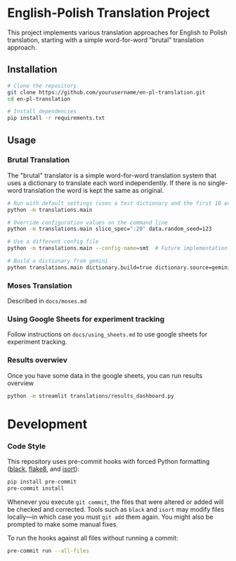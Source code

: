 # English-Polish Translation Project

This project implements various translation approaches for English to Polish translation, starting with a simple word-for-word "brutal" translation approach.

## Installation

```bash
# Clone the repository
git clone https://github.com/yourusername/en-pl-translation.git
cd en-pl-translation

# Install dependencies
pip install -r requirements.txt
```
## Usage
### Brutal Translation
The "brutal" translator is a simple word-for-word translation system that uses a dictionary to translate each word independently. If there is no single-word translation the word is kept the same as original.
```sh
# Run with default settings (uses a test dictionary and the first 10 examples)
python -m translations.main

# Override configuration values on the command line
python -m translations.main slice_spec=":20" data.random_seed=123

# Use a different config file
python -m translations.main --config-name=smt  # Future implementation

# Build a dictionary from gemini
python translations.main dictionary.build=true dictionary.source=gemini
```
### Moses Translation
Described in `docs/moses.md`
### Using Google Sheets for experiment tracking
Follow instructions on `docs/using_sheets.md` to use google sheets for experiment tracking.
### Results overwiev
Once you have some data in the google sheets, you can run results overview
```sh
python -m streamlit translations/results_dashboard.py
```
# Development

### Code Style

This repository uses pre-commit hooks with forced Python formatting ([black](https://github.com/psf/black), [flake8](https://flake8.pycqa.org/en/latest/), and [isort](https://pycqa.github.io/isort/)):

```sh
pip install pre-commit
pre-commit install
```

Whenever you execute `git commit`, the files that were altered or added will be checked and corrected. Tools such as `black` and `isort` may modify files locally—in which case you must `git add` them again. You might also be prompted to make some manual fixes.

To run the hooks against all files without running a commit:

```sh
pre-commit run --all-files
```

